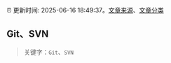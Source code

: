 :alarm_clock: 更新时间: 2025-06-16 18:49:37。[文章来源](/README.md)、[文章分类](/TAGS.md)

## Git、SVN


> 关键字：`Git`、`SVN`



